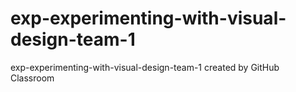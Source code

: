 # exp-experimenting-with-visual-design-team-1
exp-experimenting-with-visual-design-team-1 created by GitHub Classroom
